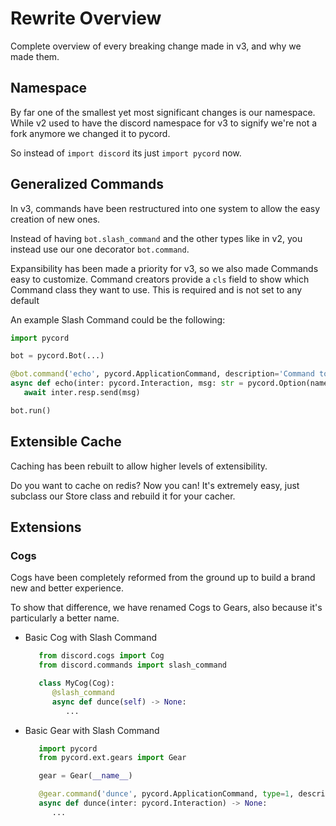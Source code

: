 # Rewrite Overview

Complete overview of every breaking change
made in v3, and why we made them.

## Namespace

By far one of the smallest yet most significant
changes is our namespace.
While v2 used to have the discord namespace
for v3 to signify we're not a fork anymore
we changed it to pycord.

So instead of `import discord` its just
`import pycord` now.

## Generalized Commands

In v3, commands have been restructured
into one system to allow the easy creation
of new ones.

Instead of having `bot.slash_command` and the other types
like in v2, you instead use our one decorator `bot.command`.

Expansibility has been made a priority
for v3, so we also made Commands easy to customize.
Command creators provide a `cls` field to
show which Command class they want to use.
This is required and is not set to any default 

An example Slash Command could be the following:

```py
import pycord

bot = pycord.Bot(...)

@bot.command('echo', pycord.ApplicationCommand, description='Command to echo a message')
async def echo(inter: pycord.Interaction, msg: str = pycord.Option(name='message', description='The message to echo')):
   await inter.resp.send(msg)

bot.run()
```

## Extensible Cache

Caching has been rebuilt to allow
higher levels of extensibility.

Do you want to cache on redis? Now you can!
It's extremely easy, just subclass our
Store class and rebuild it for your cacher.

## Extensions

### Cogs

Cogs have been completely reformed from the
ground up to build a brand new and better
experience.

To show that difference, we have renamed Cogs
to Gears, also because it's particularly a better name.

- Basic Cog with Slash Command
  ```py
     from discord.cogs import Cog
     from discord.commands import slash_command

     class MyCog(Cog):
        @slash_command
        async def dunce(self) -> None:
           ...
   ```

- Basic Gear with Slash Command
  ```py
     import pycord
     from pycord.ext.gears import Gear

     gear = Gear(__name__)

     @gear.command('dunce', pycord.ApplicationCommand, type=1, description='duncy command')
     async def dunce(inter: pycord.Interaction) -> None:
        ...
  ```
